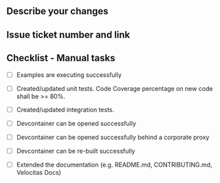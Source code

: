 <!-- This file is maintained by velocitas CLI, do not modify manually. Change settings in .velocitas.json -->
## Describe your changes

<!--
Please provide a brief description to what your change does.
-->

## Issue ticket number and link

<!--
Please provide a reference to the issue or the bug that you filed for the issue you are solving.
-->

## Checklist - Manual tasks

<!--
Please check which manual tasks have bee performed as part of this pull request.
-->

* [ ] Examples are executing successfully
* [ ] Created/updated unit tests. Code Coverage percentage on new code shall be >= 80%.
* [ ] Created/updated integration tests.

* [ ] Devcontainer can be opened successfully
* [ ] Devcontainer can be opened successfully behind a corporate proxy
* [ ] Devcontainer can be re-built successfully

* [ ] Extended the documentation (e.g. README.md, CONTRIBUTING.md, Velocitas Docs)
